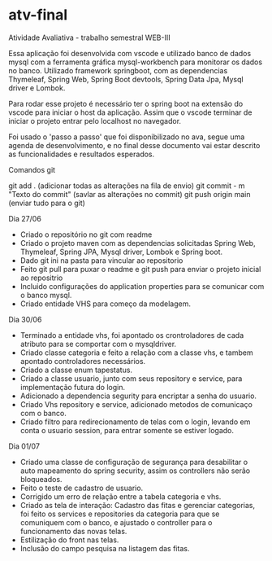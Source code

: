 # atv-final

Atividade Avaliativa - trabalho semestral WEB-III

Essa aplicação foi desenvolvida com vscode e utilizado banco de dados mysql com a ferramenta
gráfica mysql-workbench para monitorar os dados no banco. Utilizado framework springboot, com as dependencias Thymeleaf, Spring Web, Spring Boot devtools, Spring Data Jpa, Mysql driver e Lombok.

Para rodar esse projeto é necessário ter o spring boot na extensão do vscode para iniciar 
o host da aplicação. Assim que o vscode terminar de iniciar o projeto entrar pelo
localhost no navegador.

Foi usado o 'passo a passo' que foi disponibilizado no ava, segue uma agenda de desenvolvimento, e no final desse documento vai estar descrito as funcionalidades e resultados esperados.


Comandos git

git add . (adicionar todas as alterações na fila de envio)
git commit - m "Texto do commit" (savlar as alterações no commit)
git push origin main (enviar tudo para o git)


Dia 27/06
- Criado o repositório no git com readme
- Criado o projeto maven com as dependencias solicitadas
  Spring Web, Thymeleaf, Spring JPA, Mysql driver, Lombok e Spring boot.
- Dado git ini na pasta para vincular ao repositorio
- Feito git pull para puxar o readme e git push para enviar o projeto 
  inicial ao repositrio
- Incluido configurações do application properties para se comunicar com o banco mysql.
- Criado entidade VHS para começo da modelagem.

Dia 30/06

- Terminado a entidade vhs, foi apontado os crontroladores de cada atributo 
para se comportar com o mysqldriver.
- Criado classe categoria e feito a relação com a classe vhs, e tambem apontado 
controladores necessários.
- Criado a classe enum tapestatus.
- Criado a classe usuario, junto com seus repository e service, para implementação futura do login.
- Adicionado a dependencia segurity para encriptar a senha do usuario.
- Criado Vhs repository e service, adicionado metodos de comunicaço com o banco.
- Criado filtro para redirecionamento de telas com o login, levando em conta
o usuario session, para entrar somente se estiver logado.

Dia 01/07

- Criado uma classe de configuração de segurança para desabilitar o auto
mapeamento do spring security, assim os controllers não serão bloqueados.
- Feito o teste de cadastro de usuario.
- Corrigido um erro de relação entre a tabela categoria e vhs.
- Criado as tela de interação: Cadastro das fitas e gerenciar categorias,
foi feito os services e repositories da categoria para que se comuniquem com o banco,
e ajustado o controller para o funcionamento das novas telas.
- Estilização do front nas telas.
- Inclusão do campo pesquisa na listagem das fitas.

